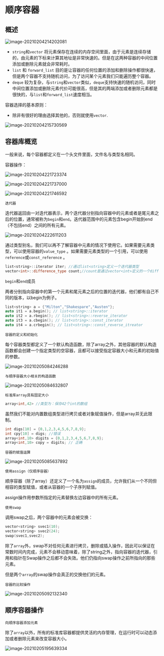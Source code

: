# 顺序容器

## 概述

![image-20210204214202081](顺序容器.assets/image-20210204214202081.png)

* `string`和`vector` 将元素保存在连续的内存空间里面，由于元素是连续存储的，由元素的下标来计算其地址是非常快速的。但是在这两种容器的中间位置添加或删除元素就会非常耗时。
* `list` 和 `forward_list` 目的是让容器的任何位置的添加和删除操作都很快速，但是两个容器不支持随机访问，为了访问某个元素我们只能遍历整个容器。
* `deque` 较为复杂，与`string`和`vector`类似，`deque`支持快速的随机访问，同时中间位置添加或删除元素代价可能很高，但是其的两端添加或者删除元素都是很快的，与`list`和`forward_list`速度相当。

容器选择的基本原则：

* 除非有很好的理由选择其他的，否则就使用`vector`.

![image-20210204215730569](顺序容器.assets/image-20210204215730569.png)

## 容器库概览

一般来说，每个容器都定义在一个头文件里面，文件名与类型名相同。

容器操作：

![image-20210204221723374](顺序容器.assets/image-20210204221723374.png)

![image-20210204221737000](顺序容器.assets/image-20210204221737000.png)

![image-20210204221746592](顺序容器.assets/image-20210204221746592.png)

`迭代器`

迭代器返回由一对迭代器表示，两个迭代器分别指向容器中的元素或者是尾元素之后的位置，通常被称为`begin`和`end`。迭代器范围中的元素包含begin开始到end（不包括end）之间的所有元素。

![image-20210204222611203](顺序容器.assets/image-20210204222611203.png)

通过类型别名，我们可以再不了解容器中元素的情况下使用它。如果需要元素类型，可以使用容器的`value_type` 。如果需要元素类型的一个引用，可以使用`reference`或`const_reference` 。

~~~c++
list<string>::iterator iter; //通过list<string>定义一个迭代器类型
vector<int>::difference_type count;//count是通过vector<int>定义的一个difference_type类型
~~~

`begin`和`end`成员

两者分别指向容器中的第一个元素和尾元素之后的位置的迭代器，他们都有自己不同的版本，以begin为例子。

~~~c++
list<string> a = {"Milton","Shakespare","Austen"};
auto it1 = a.begin(); // list<string>::iterator
auto it2 = a.rbegin(); // list<string>::reverse_iterator
auto it3 = a.cbegin(); // list<string>::const_iterator
auto it4 = a.crbegin(); // list<string>::const_reverse_itreator
~~~

`容器的定义和初始化`

每个容器类型都定义了一个默认构造函数，除了array之外，其他容器的默认构造函数都会创建一个指定类型的空容器，且都可以接受指定容器大小和元素的初始值的参数。

![image-20210205084246288](顺序容器.assets/image-20210205084246288.png)

`与顺序容器大小相关的构造函数`

![image-20210205084632807](顺序容器.assets/image-20210205084632807.png)

`标准库array具有固定大小`

~~~c++
array<int,42> //类型为：保存42个int的数组
~~~

虽然我们不能对内置数组类型进行拷贝或者对象赋值操作，但是array并无此限制。

~~~c++
int digs[10] = {0,1,2,3,4,5,6,7,8,9};
int cpy[10] = digs; //错误
array<int,10> digits = {0,1,2,3,4,5,6,7,8,9};
array<int,10> copy = digits; // 正确
~~~

`容器的赋值运算`

![image-20210205085637892](顺序容器.assets/image-20210205085637892.png)

`使用assign（仅顺序容器）`

顺序容器（除了array）还定义了一个名为`assign`的成员，允许我们从一个不同但相容的类型赋值，或者从容器的一个子序列赋值。

assign操作用参数所指定的元素替换左边容器中的所有元素。

`使用swap`

调用swap之后，两个容器中的元素会被交换：

~~~c++
vector<string> svec1(10);
vector<string> svec2(24);
swap(svec1,svec2);
~~~

除了`array`外，swap不对任何元素进行拷贝，删除或插入操作，因此可以保证在常数时间内完成，元素不会移动意味着，除了string之外，指向容器的迭代器，引用和指针在Swap操作之后都不会失效。他们仍指向swap操作之前所指向的那些元素。

但是两个`array`的swap操作会真正的交换他们的元素。

`容器的比较操作`

![image-20210205092132340](顺序容器.assets/image-20210205092132340.png)

## 顺序容器操作

`向顺序容器添加元素`

除了`array`以外，所有的标准库容器都提供灵活的内存管理，在运行时可以动态添加或者删除元素来改变容器大小。

![image-20210205195639334](顺序容器.assets/image-20210205195639334.png)





















